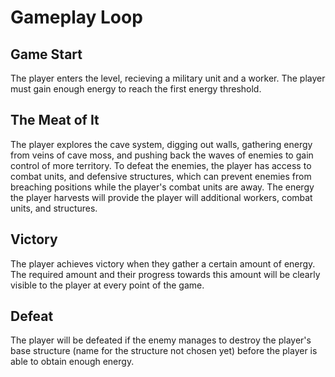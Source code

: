 # Gameplay Loop

## Game Start
The player enters the level, recieving a military unit and a worker. The player must gain enough energy to reach the first energy threshold.

## The Meat of It
The player explores the cave system, digging out walls, gathering energy from veins of cave moss, and pushing back the waves of enemies to gain control of more territory. To defeat the enemies, the player has access to combat units, and defensive structures, which can prevent enemies from breaching positions while the player's combat units are away. The energy the player harvests will provide the player will additional workers, combat units, and structures.

## Victory
The player achieves victory when they gather a certain amount of energy. The required amount and their progress towards this amount will be clearly visible to the player at every point of the game.

## Defeat
The player will be defeated if the enemy manages to destroy the player's base structure (name for the structure not chosen yet) before the player is able to obtain enough energy.